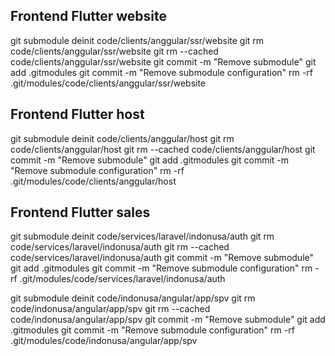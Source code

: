 
## Frontend Flutter website
git submodule deinit code/clients/anggular/ssr/website
git rm code/clients/anggular/ssr/website
git rm --cached code/clients/anggular/ssr/website
git commit -m "Remove submodule"
git add .gitmodules
git commit -m "Remove submodule configuration"
rm -rf .git/modules/code/clients/anggular/ssr/website

## Frontend Flutter host
git submodule deinit code/clients/anggular/host
git rm code/clients/anggular/host
git rm --cached code/clients/anggular/host
git commit -m "Remove submodule"
git add .gitmodules
git commit -m "Remove submodule configuration"
rm -rf .git/modules/code/clients/anggular/host

## Frontend Flutter sales

git submodule deinit code/services/laravel/indonusa/auth
git rm code/services/laravel/indonusa/auth
git rm --cached code/services/laravel/indonusa/auth
git commit -m "Remove submodule"
git add .gitmodules
git commit -m "Remove submodule configuration"
rm -rf .git/modules/code/services/laravel/indonusa/auth




git submodule deinit code/indonusa/angular/app/spv
git rm  code/indonusa/angular/app/spv
git rm --cached  code/indonusa/angular/app/spv
git commit -m "Remove submodule"
git add .gitmodules
git commit -m "Remove submodule configuration"
rm -rf .git/modules/code/indonusa/angular/app/spv


